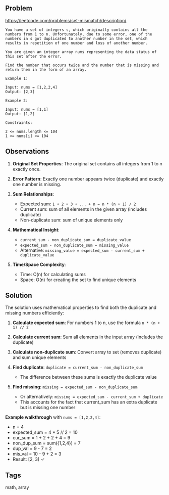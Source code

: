 ## Problem

https://leetcode.com/problems/set-mismatch/description/

```
You have a set of integers s, which originally contains all the numbers from 1 to n. Unfortunately, due to some error, one of the numbers in s got duplicated to another number in the set, which results in repetition of one number and loss of another number.

You are given an integer array nums representing the data status of this set after the error.

Find the number that occurs twice and the number that is missing and return them in the form of an array.

Example 1:

Input: nums = [1,2,2,4]
Output: [2,3]

Example 2:

Input: nums = [1,1]
Output: [1,2]

Constraints:

2 <= nums.length <= 104
1 <= nums[i] <= 104
```

## Observations

1. **Original Set Properties**: The original set contains all integers from 1 to n exactly once.

2. **Error Pattern**: Exactly one number appears twice (duplicate) and exactly one number is missing.

3. **Sum Relationships**: 
   - Expected sum: `1 + 2 + 3 + ... + n = n * (n + 1) / 2`
   - Current sum: sum of all elements in the given array (includes duplicate)
   - Non-duplicate sum: sum of unique elements only

4. **Mathematical Insight**: 
   - `current_sum - non_duplicate_sum = duplicate_value`
   - `expected_sum - non_duplicate_sum = missing_value`
   - Alternative: `missing_value = expected_sum - current_sum + duplicate_value`

5. **Time/Space Complexity**:
   - Time: O(n) for calculating sums
   - Space: O(n) for creating the set to find unique elements

## Solution

The solution uses mathematical properties to find both the duplicate and missing numbers efficiently:

1. **Calculate expected sum**: For numbers 1 to n, use the formula `n * (n + 1) // 2`

2. **Calculate current sum**: Sum all elements in the input array (includes the duplicate)

3. **Calculate non-duplicate sum**: Convert array to set (removes duplicate) and sum unique elements

4. **Find duplicate**: `duplicate = current_sum - non_duplicate_sum`
   - The difference between these sums is exactly the duplicate value

5. **Find missing**: `missing = expected_sum - non_duplicate_sum`
   - Or alternatively: `missing = expected_sum - current_sum + duplicate`
   - This accounts for the fact that current_sum has an extra duplicate but is missing one number

**Example walkthrough** with `nums = [1,2,2,4]`:
- n = 4
- expected_sum = 4 * 5 // 2 = 10
- cur_sum = 1 + 2 + 2 + 4 = 9  
- non_dup_sum = sum({1,2,4}) = 7
- dup_val = 9 - 7 = 2
- mis_val = 10 - 9 + 2 = 3
- Result: [2, 3] ✓

## Tags

math, array